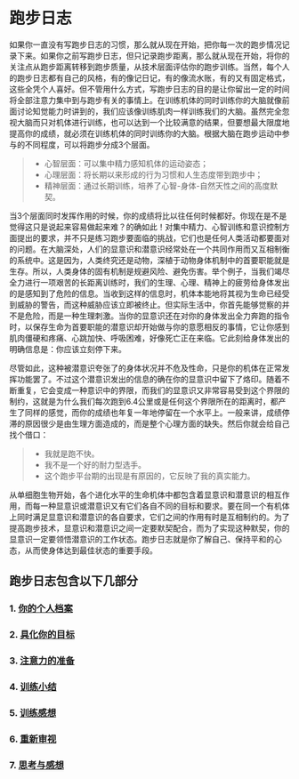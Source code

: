 # 跑步日志

如果你一直没有写跑步日志的习惯，那么就从现在开始，把你每一次的跑步情况记录下来。如果你之前写跑步日志，但只记录跑步距离，那么就从现在开始，将你的关注点从跑步距离转移到跑步质量，从技术层面评估你的跑步训练。当然，每个人的跑步日志都有自己的风格，有的像记日记，有的像流水账，有的又有固定格式，这些全凭个人喜好。但不管用什么方式，写跑步日志的目的是让你留出一定的时间将全部注意力集中到与跑步有关的事情上。在训练机体的同时训练你的大脑就像前面讨论知觉能力时讲到的，我们应该像训练肌肉一样训练我们的大脑。虽然完全忽视大脑而只对机体进行训练，也可以达到一个比较满意的结果，但要想最大限度地提高你的成绩，就必须在训练机体的同时训练你的大脑。根据大脑在跑步运动中参与的不同程度，可以将跑步分成3个层面。
>>
>* 心智层面：可以集中精力感知机体的运动姿态；
>* 心理层面：将长期以来形成的行为习惯和人生态度带到跑步中；
>* 精神层面：通过长期训练，培养了心智-身体-自然天性之间的高度默契。

>>

当3个层面同时发挥作用的时候，你的成绩将比以往任何时候都好。你现在是不是觉得这只是说起来容易做起来难？的确如此！对集中精力、心智训练和意识控制方面提出的要求，并不只是练习跑步要面临的挑战，它们也是任何人类活动都要面对的问题。在大脑深处，人们的显意识和潜意识经常处在一个共同作用而又互相制衡的系统中。这是因为，人类终究还是动物，深植于动物身体机制中的首要职能就是生存。所以，人类身体的固有机制是规避风险、避免伤害。举个例子，当我们竭尽全力进行一项艰苦的长距离训练时，我们的生理、心理、精神上的疲劳给身体发出的是感知到了危险的信息。当收到这样的信息时，机体本能地将其视为生命已经受到威胁的警告，而这种威胁应该立即被终止。但实际生活中，你首先能够觉察的并不是危险，而是一种生理刺激。当你的显意识还在对你的身体发出全力奔跑的指令时，以保存生命为首要职能的潜意识却开始做与你的意愿相反的事情，它让你感到肌肉僵硬和疼痛、心跳加快、呼吸困难，好像死亡正在来临。它此刻给身体发出的明确信息是：你应该立刻停下来。

尽管如此，这种被潜意识夸张了的身体状况并不危及性命，只是你的机体在正常发挥功能罢了。不过这个潜意识发出的信息的确在你的显意识中留下了烙印。随着不断重复，它会变成一种意识中的界限，而我们的显意识又非常容易受到这个界限的制约，这就是为什么我们每次跑到6.4公里或是任何这个界限所在的距离时，都产生了同样的感觉，而你的成绩也年复一年地停留在一个水平上。一般来讲，成绩停滞的原因很少是由生理方面造成的，而是整个心理方面的缺失。然后你就会给自己找个借口：

>>
>* 我就是跑不快。
>* 我不是一个好的耐力型选手。
>* 这个跑步平台期的出现是有原因的，它反映了我的真实能力。
>>

从单细胞生物开始，各个进化水平的生命机体中都包含着显意识和潜意识的相互作用，而每一种显意识或潜意识又有它们各自不同的目标和要求。要在同一个有机体上同时满足显意识和潜意识的各自要求，它们之间的作用有时是互相制约的。为了提高跑步技术，显意识和潜意识之间一定要默契配合，而为了实现这种默契，你的显意识一定要领悟潜意识的工作状态。跑步日志就是你了解自己、保持平和的心态，从而使身体达到最佳状态的重要手段。

## 跑步日志包含以下几部分

### 1. [你的个人档案](个人档案.md)
### 2. [具化你的目标](具化你的目标.md)
### 3. [注意力的准备](注意力的准备.md)
### 4. [训练小结](训练小结.md)
### 5. [训练感想](训练感想.md)
### 6. [重新审视](重新审视.md)
### 7. [思考与感想](思考与感想.md)